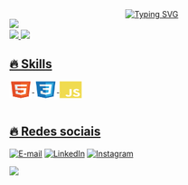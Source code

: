 <div align="center">
  <a href="https://git.io/typing-svg">
    <img src="https://readme-typing-svg.demolab.com?font=Fira+Code&weight=500&size=22&pause=1000&color=00FF7F&center=true&vCenter=true&random=false&width=524&lines=%E2%8A%B9+Welcome+to+my+profile!+%CB%99%E1%B5%95%CB%99+%E2%8A%B9+" alt="Typing SVG">
  </a>
</div>

<div align="left">
  <img src="https://visitor-badge.laobi.icu/badge?page_id=CaioCosenza.CaioCosenza&"  />
</div>

 
 <div>
   <a href="https://github.com/CaioCosenza">
   <img height="180em" src="https://github-readme-stats.vercel.app/api?username=caiocosenza&show_icons=true&theme=tokyonight&include_all_commits=true&count_private=true"/>
   <img height="180em" src="https://github-readme-stats.vercel.app/api/top-langs/?username=caiocosenza&layout=compact&langs_count=6&theme=tokyonight"/>
</div>

## 🔥 Skills
    
<div style="display: inline_block">
  <img align="center" alt="HTML" height="30" width="40" src="https://raw.githubusercontent.com/devicons/devicon/master/icons/html5/html5-original.svg">
  <img align="center" alt="CSS" height="30" width="40" src="https://raw.githubusercontent.com/devicons/devicon/master/icons/css3/css3-original.svg">
  <img align="center" alt="Js" height="30" width="40" src="https://raw.githubusercontent.com/devicons/devicon/master/icons/javascript/javascript-plain.svg">
  <img align="right" alt="" height="190px" img src="https://media3.giphy.com/media/qo4T3YNcaT2IMGZ8tY/200.gif?cid=82a1493b8841wc39uh9ekvj2k2kbshzvipbe2kw3d1pc0zc2&ep=v1_gifs_gifId&rid=200.gif&ct=s" alt="GIF BONECO ROXO">
</div>

<br>
 
 ## 🔥 Redes sociais

<div> 
  
 [![E-mail](https://img.shields.io/badge/-Email-000?style=for-the-badge&logo=microsoft-outlook&logoColor=00FF7F&color:FFF)](mailto:cvasconcelos.caio@gmail.com)
[![LinkedIn](https://img.shields.io/badge/-LinkedIn-000?style=for-the-badge&logo=linkedin&logoColor=00FF7F&color:FFF)](https://www.linkedin.com/in/caio-cosenza-31b562156)
[![Instagram](https://img.shields.io/badge/-Instagram-000?style=for-the-badge&logo=instagram&logoColor=00FF7F&color:FFF)](https://instagram.com/cosenza.caio)

</div>

<img align="left" alt=" " img src="https://camo.githubusercontent.com/df714617513190042ea38c3ec7d742af51d29d5a5702829ba777a49bb3195d70/68747470733a2f2f692e696d6775722e636f6d2f564e50327454782e676966" alt="GIF BONECO ROXO">
